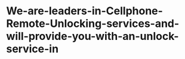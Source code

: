 # We-are-leaders-in-Cellphone-Remote-Unlocking-services-and-will-provide-you-with-an-unlock-service-in